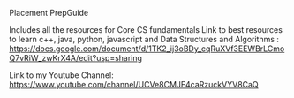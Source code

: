 Placement PrepGuide

Includes all the resources for Core CS fundamentals
Link to best resources to learn c++, java, python, javascript and Data Structures and Algorithms : https://docs.google.com/document/d/1TK2_ij3oBDy_cqRuXVf3EEWBrLCmoQ7vRiW_zwKrX4A/edit?usp=sharing

Link to my Youtube Channel: https://www.youtube.com/channel/UCVe8CMJF4caRzuckVYV8CaQ
